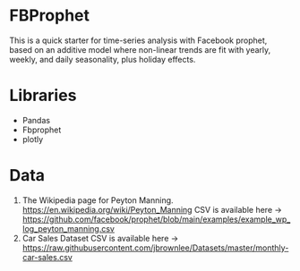 # FBProphet
This is a quick starter for time-series analysis with Facebook prophet, based on an additive model where non-linear trends are fit with yearly, weekly, and daily seasonality, plus holiday effects.

# Libraries
- Pandas
- Fbprophet
- plotly

# Data
1. The Wikipedia page for Peyton Manning. https://en.wikipedia.org/wiki/Peyton_Manning
CSV is available here -> https://github.com/facebook/prophet/blob/main/examples/example_wp_log_peyton_manning.csv
2. Car Sales Dataset
CSV is available here -> https://raw.githubusercontent.com/jbrownlee/Datasets/master/monthly-car-sales.csv

